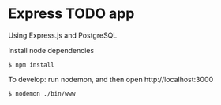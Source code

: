 # Express TODO app

Using Express.js and PostgreSQL

Install node dependencies

    $ npm install

To develop: run nodemon, and then open http://localhost:3000
    
    $ nodemon ./bin/www


